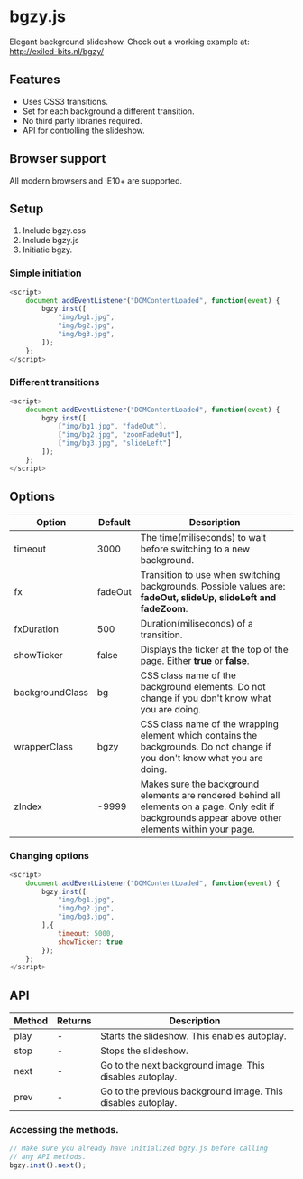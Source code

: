 # bgzy.js

Elegant background slideshow.
Check out a working example at: http://exiled-bits.nl/bgzy/

## Features

- Uses CSS3 transitions.
- Set for each background a different transition.
- No third party libraries required.
- API for controlling the slideshow.

## Browser support

All modern browsers and IE10+ are supported.

## Setup

1. Include bgzy.css
2. Include bgzy.js
3. Initiatie bgzy.

### Simple initiation
```javascript
<script>
	document.addEventListener("DOMContentLoaded", function(event) {
		bgzy.inst([
			"img/bg1.jpg",
			"img/bg2.jpg",
			"img/bg3.jpg",
		]);
	};
</script>
```

### Different transitions
```javascript
<script>
	document.addEventListener("DOMContentLoaded", function(event) {
		bgzy.inst([
			["img/bg1.jpg", "fadeOut"],
			["img/bg2.jpg", "zoomFadeOut"],
			["img/bg3.jpg", "slideLeft"]
		]);
	};
</script>
```
## Options
|Option|Default|Description|
|---|---|---|
|timeout|3000|The time(miliseconds) to wait before switching to a new background.|
|fx|fadeOut|Transition to use when switching backgrounds. Possible values are: **fadeOut, slideUp, slideLeft and fadeZoom**.|
|fxDuration|500|Duration(miliseconds) of a transition.|
|showTicker|false|Displays the ticker at the top of the page. Either **true** or **false**.|
|backgroundClass|bg|CSS class name of the background elements. Do not change if you don't know what you are doing.|
|wrapperClass|bgzy|CSS class name of the wrapping element which contains the backgrounds. Do not change if you don't know what you are doing.|
|zIndex|-9999|Makes sure the background elements are rendered behind all elements on a page. Only edit if backgrounds appear above other elements within your page.|

### Changing options ###
```javascript
<script>
	document.addEventListener("DOMContentLoaded", function(event) {
		bgzy.inst([
			"img/bg1.jpg",
			"img/bg2.jpg",
			"img/bg3.jpg",
		],{
			timeout: 5000,
			showTicker: true
		});
	};
</script>
```

## API
|Method|Returns|Description|
|---|---|---|
|play|-|Starts the slideshow. This enables autoplay.|
|stop|-|Stops the slideshow.|
|next|-|Go to the next background image. This disables autoplay.|
|prev|-|Go to the previous background image. This disables autoplay.|

### Accessing the methods. ###
```javascript
// Make sure you already have initialized bgzy.js before calling
// any API methods.
bgzy.inst().next();
```
